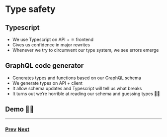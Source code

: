 # Type safety

## Typescript

- We use Typescript on API + ⚛️ frontend
- Gives us confidence in major rewrites
- Whenever we try to circumvent our type system, we see errors emerge

## GraphQL code generator

- Generates types and functions based on our GraphQL schema
- We generate types on API + client
- It allow schema updates and Typescript will tell us what breaks
- It turns out we’re horrible at reading our schema and guessing types 🤦‍♂️

## Demo 👨‍💻

---

### [Prev](./06.md) [Next](./08.md)

